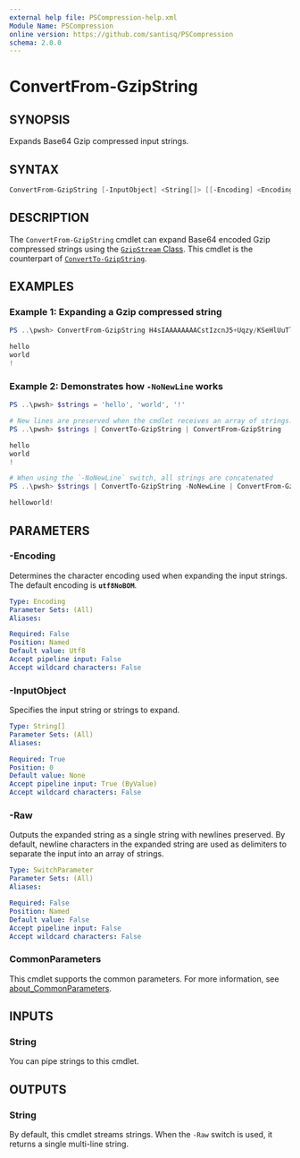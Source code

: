 ```yaml
---
external help file: PSCompression-help.xml
Module Name: PSCompression
online version: https://github.com/santisq/PSCompression
schema: 2.0.0
---
```


# ConvertFrom-GzipString

## SYNOPSIS

Expands Base64 Gzip compressed input strings.

## SYNTAX

```powershell
ConvertFrom-GzipString [-InputObject] <String[]> [[-Encoding] <Encoding>] [-Raw] [<CommonParameters>]
```

## DESCRIPTION

The `ConvertFrom-GzipString` cmdlet can expand Base64 encoded Gzip compressed strings using the [`GzipStream` Class](https://learn.microsoft.com/en-us/dotnet/api/system.io.compression.gzipstream). This cmdlet is the counterpart of [`ConvertTo-GzipString`](ConvertTo-GzipString.md).

## EXAMPLES

### Example 1: Expanding a Gzip compressed string

```powershell
PS ..\pwsh> ConvertFrom-GzipString H4sIAAAAAAAACstIzcnJ5+Uqzy/KSeHlUuTlAgBLr/K2EQAAAA==

hello
world
!
```

### Example 2: Demonstrates how `-NoNewLine` works

```powershell
PS ..\pwsh> $strings = 'hello', 'world', '!'

# New lines are preserved when the cmdlet receives an array of strings.
PS ..\pwsh> $strings | ConvertTo-GzipString | ConvertFrom-GzipString

hello
world
!

# When using the `-NoNewLine` switch, all strings are concatenated
PS ..\pwsh> $strings | ConvertTo-GzipString -NoNewLine | ConvertFrom-GzipString

helloworld!
```

## PARAMETERS

### -Encoding

Determines the character encoding used when expanding the input strings. The default encoding is __`utf8NoBOM`__.

```yaml
Type: Encoding
Parameter Sets: (All)
Aliases:

Required: False
Position: Named
Default value: Utf8
Accept pipeline input: False
Accept wildcard characters: False
```

### -InputObject

Specifies the input string or strings to expand.

```yaml
Type: String[]
Parameter Sets: (All)
Aliases:

Required: True
Position: 0
Default value: None
Accept pipeline input: True (ByValue)
Accept wildcard characters: False
```

### -Raw

Outputs the expanded string as a single string with newlines preserved.
By default, newline characters in the expanded string are used as delimiters to separate the input into an array of strings.

```yaml
Type: SwitchParameter
Parameter Sets: (All)
Aliases:

Required: False
Position: Named
Default value: False
Accept pipeline input: False
Accept wildcard characters: False
```

### CommonParameters

This cmdlet supports the common parameters. For more information, see [about_CommonParameters](http://go.microsoft.com/fwlink/?LinkID=113216).

## INPUTS

### String

You can pipe strings to this cmdlet.

## OUTPUTS

### String

By default, this cmdlet streams strings. When the `-Raw` switch is used, it returns a single multi-line string.
